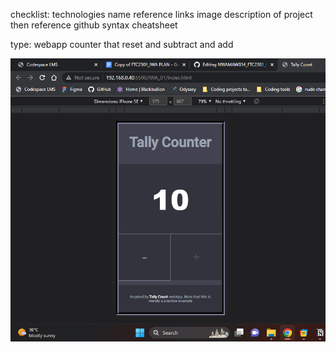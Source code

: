 checklist:
technologies
name
reference links
image
description of project then reference github syntax cheatsheet

type: webapp counter that reset and subtract and add

![screenshot-of-counter](IWA_01\Tally-counter.png)